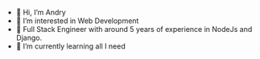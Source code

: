 - 👋 Hi, I’m Andry
- 👀 I’m interested in Web Development
- 👀 Full Stack Engineer with around 5 years of experience in NodeJs and Django.
- 🌱 I’m currently learning all I need 

<!---
Andryj96/Andryj96 is a ✨ special ✨ repository because its `README.md` (this file) appears on your GitHub profile.
You can click the Preview link to take a look at your changes.
--->
